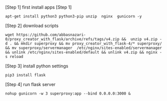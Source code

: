 [Step 1] first install apps [Step 1]

    apt-get install python3 python3-pip unzip  nginx  gunicorn -y

[Step 2] download scripts

    wget https://github.com/abbasnazari-0/proxy_creator_with_flask/archive/refs/tags/v4.zip &&  unzip v4.zip -d . && mkdir superproxy && mv proxy_creator_with_flask-4/* superproxy/ && mv superproxy/servermanager  /etc/nginx/sites-enabled/servermanager && unlink /etc/nginx/sites-enabled/default && unlink v4.zip && nginx -s reload 

[Step 3] install python settings

    pip3 install flask  

[Step 4] run flask server

    nohup gunicorn -w 3 superproxy:app --bind 0.0.0.0:3000 &
